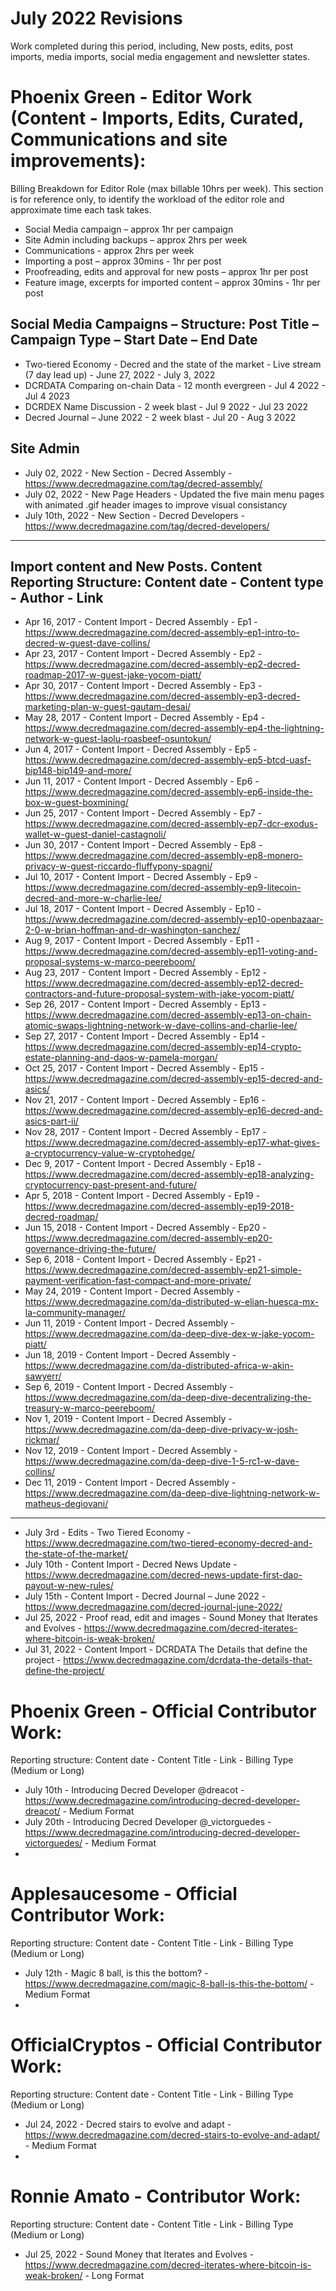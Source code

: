 # July 2022 Revisions
Work completed during this period, including, New posts, edits, post imports, media imports, social media engagement and newsletter states.


# Phoenix Green - Editor Work (Content - Imports, Edits, Curated, Communications and site improvements):

Billing Breakdown for Editor Role (max billable 10hrs per week).
This section is for reference only, to identify the workload of the editor role and approximate time each task takes.
* Social Media campaign – approx 1hr per campaign
* Site Admin including backups – approx 2hrs per week
* Communications - approx 2hrs per week
* Importing a post – approx 30mins - 1hr per post
* Proofreading, edits and approval for new posts – approx 1hr per post
* Feature image, excerpts for imported content – approx 30mins - 1hr per post 

## Social Media Campaigns – Structure: Post Title – Campaign Type – Start Date – End Date
* Two-tiered Economy - Decred and the state of the market - Live stream (7 day lead up) - June 27, 2022 - July 3, 2022
* DCRDATA Comparing on-chain Data - 12 month evergreen - Jul 4 2022 - Jul 4 2023
* DCRDEX Name Discussion - 2 week blast - Jul 9 2022 - Jul 23 2022
* Decred Journal – June 2022 - 2 week blast - Jul 20 - Aug 3 2022

## Site Admin
* July 02, 2022 - New Section - Decred Assembly - https://www.decredmagazine.com/tag/decred-assembly/
* July 02, 2022 - New Page Headers - Updated the five main menu pages with animated .gif header images to improve visual consistancy
* July 10th, 2022 - New Section - Decred Developers - https://www.decredmagazine.com/tag/decred-developers/

---
## Import content and New Posts. Content Reporting Structure: Content date - Content type - Author - Link
* Apr 16, 2017 - Content Import - Decred Assembly - Ep1 - https://www.decredmagazine.com/decred-assembly-ep1-intro-to-decred-w-guest-dave-collins/
* Apr 23, 2017 - Content Import - Decred Assembly - Ep2 - https://www.decredmagazine.com/decred-assembly-ep2-decred-roadmap-2017-w-guest-jake-yocom-piatt/
* Apr 30, 2017 - Content Import - Decred Assembly - Ep3 - https://www.decredmagazine.com/decred-assembly-ep3-decred-marketing-plan-w-guest-gautam-desai/
* May 28, 2017 - Content Import - Decred Assembly - Ep4 - https://www.decredmagazine.com/decred-assembly-ep4-the-lightning-network-w-guest-laolu-roasbeef-osuntokun/
* Jun 4, 2017 - Content Import - Decred Assembly - Ep5 - https://www.decredmagazine.com/decred-assembly-ep5-btcd-uasf-bip148-bip149-and-more/
* Jun 11, 2017 - Content Import - Decred Assembly - Ep6 - https://www.decredmagazine.com/decred-assembly-ep6-inside-the-box-w-guest-boxmining/
* Jun 25, 2017 - Content Import - Decred Assembly - Ep7 - https://www.decredmagazine.com/decred-assembly-ep7-dcr-exodus-wallet-w-guest-daniel-castagnoli/
* Jun 30, 2017 - Content Import - Decred Assembly - Ep8 - https://www.decredmagazine.com/decred-assembly-ep8-monero-privacy-w-guest-riccardo-fluffypony-spagni/
* Jul 10, 2017 - Content Import - Decred Assembly - Ep9 - https://www.decredmagazine.com/decred-assembly-ep9-litecoin-decred-and-more-w-charlie-lee/
* Jul 18, 2017 - Content Import - Decred Assembly - Ep10 - https://www.decredmagazine.com/decred-assembly-ep10-openbazaar-2-0-w-brian-hoffman-and-dr-washington-sanchez/
* Aug 9, 2017 - Content Import - Decred Assembly - Ep11 - https://www.decredmagazine.com/decred-assembly-ep11-voting-and-proposal-systems-w-marco-peereboom/
* Aug 23, 2017 - Content Import - Decred Assembly - Ep12 - https://www.decredmagazine.com/decred-assembly-ep12-decred-contractors-and-future-proposal-system-with-jake-yocom-piatt/
* Sep 26, 2017 - Content Import - Decred Assembly - Ep13 - https://www.decredmagazine.com/decred-assembly-ep13-on-chain-atomic-swaps-lightning-network-w-dave-collins-and-charlie-lee/
* Sep 27, 2017 - Content Import - Decred Assembly - Ep14 - https://www.decredmagazine.com/decred-assembly-ep14-crypto-estate-planning-and-daos-w-pamela-morgan/
* Oct 25, 2017 - Content Import - Decred Assembly - Ep15 - https://www.decredmagazine.com/decred-assembly-ep15-decred-and-asics/
* Nov 21, 2017 - Content Import - Decred Assembly - Ep16 - https://www.decredmagazine.com/decred-assembly-ep16-decred-and-asics-part-ii/
* Nov 28, 2017 - Content Import - Decred Assembly - Ep17 - https://www.decredmagazine.com/decred-assembly-ep17-what-gives-a-cryptocurrency-value-w-cryptohedge/
* Dec 9, 2017 - Content Import - Decred Assembly - Ep18 - https://www.decredmagazine.com/decred-assembly-ep18-analyzing-cryptocurrency-past-present-and-future/
* Apr 5, 2018 - Content Import - Decred Assembly - Ep19 - https://www.decredmagazine.com/decred-assembly-ep19-2018-decred-roadmap/
* Jun 15, 2018 - Content Import - Decred Assembly - Ep20 - https://www.decredmagazine.com/decred-assembly-ep20-governance-driving-the-future/
* Sep 6, 2018 - Content Import - Decred Assembly - Ep21 - https://www.decredmagazine.com/decred-assembly-ep21-simple-payment-verification-fast-compact-and-more-private/
* May 24, 2019 - Content Import - Decred Assembly - https://www.decredmagazine.com/da-distributed-w-elian-huesca-mx-la-community-manager/
* Jun 11, 2019 - Content Import - Decred Assembly - https://www.decredmagazine.com/da-deep-dive-dex-w-jake-yocom-piatt/
* Jun 18, 2019 - Content Import - Decred Assembly - https://www.decredmagazine.com/da-distributed-africa-w-akin-sawyerr/
* Sep 6, 2019 - Content Import - Decred Assembly - https://www.decredmagazine.com/da-deep-dive-decentralizing-the-treasury-w-marco-peereboom/
* Nov 1, 2019 - Content Import - Decred Assembly - https://www.decredmagazine.com/da-deep-dive-privacy-w-josh-rickmar/
* Nov 12, 2019 - Content Import - Decred Assembly - https://www.decredmagazine.com/da-deep-dive-1-5-rc1-w-dave-collins/
* Dec 11, 2019 - Content Import - Decred Assembly - https://www.decredmagazine.com/da-deep-dive-lightning-network-w-matheus-degiovani/

---

* July 3rd - Edits - Two Tiered Economy - https://www.decredmagazine.com/two-tiered-economy-decred-and-the-state-of-the-market/
* July 10th - Content Import - Decred News Update - https://www.decredmagazine.com/decred-news-update-first-dao-payout-w-new-rules/
* July 15th - Content Import - Decred Journal – June 2022 - https://www.decredmagazine.com/decred-journal-june-2022/
* Jul 25, 2022 - Proof read, edit and images - Sound Money that Iterates and Evolves - https://www.decredmagazine.com/decred-iterates-where-bitcoin-is-weak-broken/
* Jul 31, 2022 - Content Import - DCRDATA The Details that define the project - https://www.decredmagazine.com/dcrdata-the-details-that-define-the-project/

# Phoenix Green - Official Contributor Work:
Reporting structure: Content date - Content Title - Link - Billing Type (Medium or Long)
* July 10th - Introducing Decred Developer @dreacot - https://www.decredmagazine.com/introducing-decred-developer-dreacot/ - Medium Format
* July 20th - Introducing Decred Developer @_victorguedes - https://www.decredmagazine.com/introducing-decred-developer-victorguedes/ - Medium Format
* 

# Applesaucesome - Official Contributor Work:
Reporting structure: Content date - Content Title - Link - Billing Type (Medium or Long)
* July 12th - Magic 8 ball, is this the bottom? - https://www.decredmagazine.com/magic-8-ball-is-this-the-bottom/ - Medium Format
* 

# OfficialCryptos - Official Contributor Work:
Reporting structure: Content date - Content Title - Link - Billing Type (Medium or Long)
* Jul 24, 2022 - Decred stairs to evolve and adapt - https://www.decredmagazine.com/decred-stairs-to-evolve-and-adapt/ - Medium Format
* 

# Ronnie Amato - Contributor Work:
Reporting structure: Content date - Content Title - Link - Billing Type (Medium or Long)
* Jul 25, 2022 - Sound Money that Iterates and Evolves - https://www.decredmagazine.com/decred-iterates-where-bitcoin-is-weak-broken/ - Long Format

